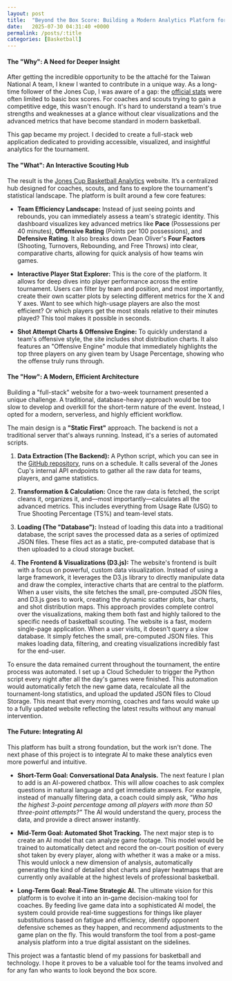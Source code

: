 ```yaml
---
layout: post
title:  "Beyond the Box Score: Building a Modern Analytics Platform for the 2025 Jones Cup"
date:   2025-07-30 04:31:40 +0000
permalink: /posts/:title
categories: [Basketball]
---
```


#### The "Why": A Need for Deeper Insight

After getting the incredible opportunity to be the attaché for the Taiwan National A team, I knew I wanted to contribute in a unique way. As a long-time follower of the Jones Cup, I was aware of a gap: the [official stats](https://jonescup.meetagile.com/) were often limited to basic box scores. For coaches and scouts trying to gain a competitive edge, this wasn't enough. It's hard to understand a team's true strengths and weaknesses at a glance without clear visualizations and the advanced metrics that have become standard in modern basketball.

This gap became my project. I decided to create a full-stack web application dedicated to providing accessible, visualized, and insightful analytics for the tournament.

#### The "What": An Interactive Scouting Hub

The result is the [Jones Cup Basketball Analytics](https://jonescup.web.app/) website. It’s a centralized hub designed for coaches, scouts, and fans to explore the tournament's statistical landscape. The platform is built around a few core features:

* **Team Efficiency Landscape:** Instead of just seeing points and rebounds, you can immediately assess a team's strategic identity. This dashboard visualizes key advanced metrics like **Pace** (Possessions per 40 minutes), **Offensive Rating** (Points per 100 possessions), and **Defensive Rating**. It also breaks down Dean Oliver's **Four Factors** (Shooting, Turnovers, Rebounding, and Free Throws) into clear, comparative charts, allowing for quick analysis of how teams win games.

* **Interactive Player Stat Explorer:** This is the core of the platform. It allows for deep dives into player performance across the entire tournament. Users can filter by team and position, and most importantly, create their own scatter plots by selecting different metrics for the X and Y axes. Want to see which high-usage players are also the most efficient? Or which players get the most steals relative to their minutes played? This tool makes it possible in seconds.

* **Shot Attempt Charts & Offensive Engine:** To quickly understand a team's offensive style, the site includes shot distribution charts. It also features an "Offensive Engine" module that immediately highlights the top three players on any given team by Usage Percentage, showing who the offense truly runs through.

#### The "How": A Modern, Efficient Architecture

Building a "full-stack" website for a two-week tournament presented a unique challenge. A traditional, database-heavy approach would be too slow to develop and overkill for the short-term nature of the event. Instead, I opted for a modern, serverless, and highly efficient workflow.

The main design is a **"Static First"** approach. The backend is not a traditional server that's always running. Instead, it's a series of automated scripts.

1.  **Data Extraction (The Backend):** A Python script, which you can see in the [GitHub repository](https://github.com/jhsu12/jones_cup_backend), runs on a schedule. It calls several of the Jones Cup's internal API endpoints to gather all the raw data for teams, players, and game statistics.

2.  **Transformation & Calculation:** Once the raw data is fetched, the script cleans it, organizes it, and—most importantly—calculates all the advanced metrics. This includes everything from Usage Rate (USG) to True Shooting Percentage (TS%) and team-level stats.

3.  **Loading (The "Database"):** Instead of loading this data into a traditional database, the script saves the processed data as a series of optimized JSON files. These files act as a static, pre-computed database that is then uploaded to a cloud storage bucket.

4.  **The Frontend & Visualizations (D3.js):** The website's frontend is built with a focus on powerful, custom data visualization. Instead of using a large framework, it leverages the D3.js library to directly manipulate data and draw the complex, interactive charts that are central to the platform. When a user visits, the site fetches the small, pre-computed JSON files, and D3.js goes to work, creating the dynamic scatter plots, bar charts, and shot distribution maps. This approach provides complete control over the visualizations, making them both fast and highly tailored to the specific needs of basketball scouting. The website is a fast, modern single-page application. When a user visits, it doesn't query a slow database. It simply fetches the small, pre-computed JSON files. This makes loading data, filtering, and creating visualizations incredibly fast for the end-user.

To ensure the data remained current throughout the tournament, the entire process was automated. I set up a Cloud Scheduler to trigger the Python script every night after all the day's games were finished. This automation would automatically fetch the new game data, recalculate all the tournament-long statistics, and upload the updated JSON files to Cloud Storage. This meant that every morning, coaches and fans would wake up to a fully updated website reflecting the latest results without any manual intervention.

#### The Future: Integrating AI

This platform has built a strong foundation, but the work isn't done. The next phase of this project is to integrate AI to make these analytics even more powerful and intuitive.

* **Short-Term Goal: Conversational Data Analysis.** The next feature I plan to add is an AI-powered chatbox. This will allow coaches to ask complex questions in natural language and get immediate answers. For example, instead of manually filtering data, a coach could simply ask, *"Who has the highest 3-point percentage among all players with more than 50 three-point attempts?"* The AI would understand the query, process the data, and provide a direct answer instantly.

* **Mid-Term Goal: Automated Shot Tracking.** The next major step is to create an AI model that can analyze game footage. This model would be trained to automatically detect and record the on-court position of every shot taken by every player, along with whether it was a make or a miss. This would unlock a new dimension of analysis, automatically generating the kind of detailed shot charts and player heatmaps that are currently only available at the highest levels of professional basketball.

* **Long-Term Goal: Real-Time Strategic AI.** The ultimate vision for this platform is to evolve it into an in-game decision-making tool for coaches. By feeding live game data into a sophisticated AI model, the system could provide real-time suggestions for things like player substitutions based on fatigue and efficiency, identify opponent defensive schemes as they happen, and recommend adjustments to the game plan on the fly. This would transform the tool from a post-game analysis platform into a true digital assistant on the sidelines.

This project was a fantastic blend of my passions for basketball and technology. I hope it proves to be a valuable tool for the teams involved and for any fan who wants to look beyond the box score.
